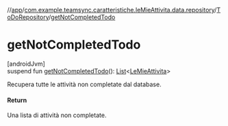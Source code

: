 //[app](../../../index.md)/[com.example.teamsync.caratteristiche.leMieAttivita.data.repository](../index.md)/[ToDoRepository](index.md)/[getNotCompletedTodo](get-not-completed-todo.md)

# getNotCompletedTodo

[androidJvm]\
suspend fun [getNotCompletedTodo](get-not-completed-todo.md)(): [List](https://kotlinlang.org/api/latest/jvm/stdlib/kotlin.collections/-list/index.html)&lt;[LeMieAttivita](../../com.example.teamsync.caratteristiche.leMieAttivita.data.model/-le-mie-attivita/index.md)&gt;

Recupera tutte le attività non completate dal database.

#### Return

Una lista di attività non completate.
